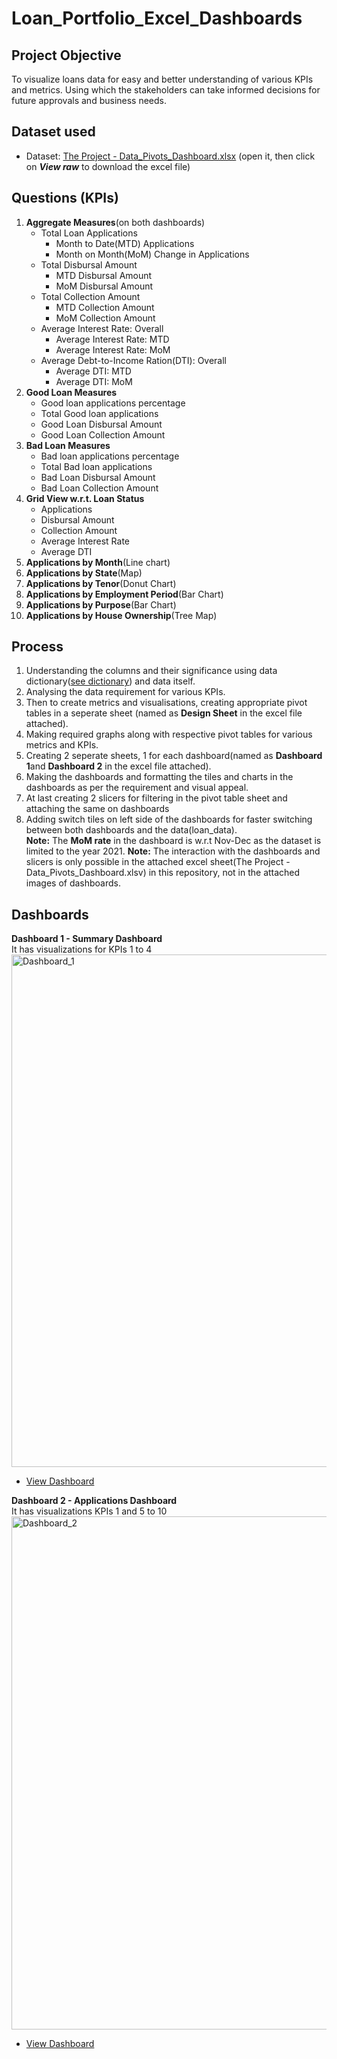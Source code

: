 # Loan_Portfolio_Excel_Dashboards

## Project Objective
To visualize loans data for easy and better understanding of various KPIs and metrics. Using which the stakeholders can take informed decisions for future approvals and business needs.

## Dataset used
- Dataset: <a href="https://github.com/bharat6174/Loan_Portfolio_Dashboards/blob/main/The%20Project%20-%20Data_Pivots_Dashboard.xlsx">The Project - Data_Pivots_Dashboard.xlsx</a> (open it, then click on _**View raw**_ to download the excel file)

## Questions (KPIs)
1. **Aggregate Measures**(on both dashboards)
    - Total Loan Applications
        - Month to Date(MTD) Applications
        - Month on Month(MoM) Change in Applications
    - Total Disbursal Amount
        - MTD Disbursal Amount
        - MoM Disbursal Amount
    - Total Collection Amount
        - MTD Collection Amount
        - MoM Collection Amount
    - Average Interest Rate: Overall
        - Average Interest Rate: MTD
        - Average Interest Rate: MoM
    - Average Debt-to-Income Ration(DTI): Overall
        - Average DTI: MTD
        - Average DTI: MoM
2. **Good Loan Measures**
      - Good loan applications percentage
      - Total Good loan applications
      - Good Loan Disbursal Amount
      - Good Loan Collection Amount
3. **Bad Loan Measures**
      - Bad loan applications percentage
      - Total Bad loan applications
      - Bad Loan Disbursal Amount
      - Bad Loan Collection Amount
4. **Grid View w.r.t. Loan Status**
      - Applications
      - Disbursal Amount
      - Collection Amount
      - Average Interest Rate
      - Average DTI
5. **Applications by Month**(Line chart)
6. **Applications by State**(Map)
7. **Applications by Tenor**(Donut Chart)
8. **Applications by Employment Period**(Bar Chart)
9. **Applications by Purpose**(Bar Chart)
10. **Applications by House Ownership**(Tree Map)

## Process
1. Understanding the columns and their significance using data dictionary(<a href="https://github.com/bharat6174/Loan_Portfolio_Excel_Dashboards/blob/main/Data%20Dictionary.png">see dictionary</a>) and data itself.
2. Analysing the data requirement for various KPIs.
3. Then to create metrics and visualisations, creating appropriate pivot tables in a seperate sheet (named as **Design Sheet** in the excel file attached).
4. Making required graphs along with respective pivot tables for various metrics and KPIs.
5. Creating 2 seperate sheets, 1 for each dashboard(named as **Dashboard 1**and **Dashboard 2** in the excel file attached).
6. Making the dashboards and formatting the tiles and charts in the dashboards as per the requirement and visual appeal.
7. At last creating 2 slicers for filtering in the pivot table sheet and attaching the same on dashboards
8. Adding switch tiles on left side of the dashboards for faster switching between both dashboards and the data(loan_data).<br>
**Note:** The **MoM rate** in the dashboard is w.r.t Nov-Dec as the dataset is limited to the year 2021.
**Note:** The interaction with the dashboards and slicers is only possible in the attached excel sheet(The Project - Data_Pivots_Dashboard.xlsv) in this repository, not in the attached images of dashboards.

## Dashboards
**Dashboard 1 - Summary Dashboard**<br>
It has visualizations for KPIs 1 to 4<br>
<img width="1547" height="820" alt="Dashboard_1" src="https://github.com/user-attachments/assets/d0c78f6b-f8eb-484c-bf92-746dc41a9563" /><br>
- <a href="https://github.com/bharat6174/Loan_Portfolio_Dashboards/blob/main/Dashboard_1.png">View Dashboard</a><br>


**Dashboard 2 - Applications Dashboard**<br>
It has visualizations KPIs 1 and 5 to 10<br>
<img width="1550" height="821" alt="Dashboard_2" src="https://github.com/user-attachments/assets/884b6f4b-34f5-488a-932b-c37626cb9bb6" /><br>
- <a href="https://github.com/bharat6174/Loan_Portfolio_Dashboards/blob/main/Dashboard_2.png">View Dashboard</a><br>
